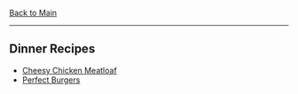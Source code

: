 [Back to Main](/README.md)

---
## Dinner Recipes

- [Cheesy Chicken Meatloaf](/100%20Recipes/Cheesy%20Chicken%20Meatloaf.md)
- [Perfect Burgers](/100%20Recipes/Perfect%20Burgers.md)